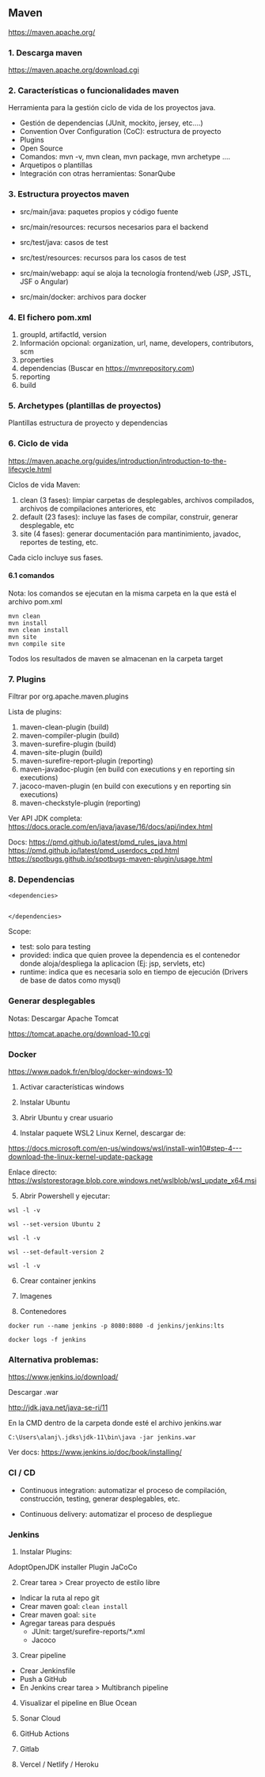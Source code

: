 
## Maven

https://maven.apache.org/

### 1. Descarga maven

https://maven.apache.org/download.cgi

### 2. Características o funcionalidades maven

Herramienta para la gestión ciclo de vida de los proyectos java.

* Gestión de dependencias (JUnit, mockito, jersey, etc....)
* Convention Over Configuration (CoC): estructura de proyecto
* Plugins
* Open Source
* Comandos: mvn -v, mvn clean, mvn package, mvn archetype ....
* Arquetipos o plantillas
* Integración con otras herramientas: SonarQube


### 3. Estructura proyectos maven

* src/main/java: paquetes propios y código fuente
* src/main/resources: recursos necesarios para el backend


* src/test/java: casos de test
* src/test/resources: recursos para los casos de test

* src/main/webapp: aquí se aloja la tecnología frontend/web (JSP, JSTL, JSF o Angular)
* src/main/docker: archivos para docker



### 4. El fichero pom.xml

1. groupId, artifactId, version
2. Información opcional: organization, url, name, developers, contributors, scm
3. properties
4. dependencias (Buscar en https://mvnrepository.com)
5. reporting
6. build

### 5. Archetypes (plantillas de proyectos)

Plantillas estructura de proyecto y dependencias

### 6. Ciclo de vida

https://maven.apache.org/guides/introduction/introduction-to-the-lifecycle.html

Ciclos de vida Maven:

1. clean (3 fases): limpiar carpetas de desplegables, archivos compilados, archivos de compilaciones anteriores, etc
2. default (23 fases): incluye las fases de compilar, construir, generar desplegable, etc
3. site (4 fases): generar documentación para mantinimiento, javadoc, reportes de testing, etc.

Cada ciclo incluye sus fases.

#### 6.1 comandos 

Nota: los comandos se ejecutan en la misma carpeta en la que está el archivo pom.xml

```
mvn clean
mvn install
mvn clean install
mvn site
mvn compile site
```

Todos los resultados de maven se almacenan en la carpeta target



### 7. Plugins

Filtrar por org.apache.maven.plugins

Lista de plugins:

1. maven-clean-plugin (build)
2. maven-compiler-plugin (build)
3. maven-surefire-plugin (build)
4. maven-site-plugin (build)
5. maven-surefire-report-plugin (reporting)
6. maven-javadoc-plugin (en build con executions y en reporting sin executions)
7. jacoco-maven-plugin (en build con executions y en reporting sin executions)
8. maven-checkstyle-plugin (reporting)

Ver API JDK completa:
https://docs.oracle.com/en/java/javase/16/docs/api/index.html


Docs:
https://pmd.github.io/latest/pmd_rules_java.html
https://pmd.github.io/latest/pmd_userdocs_cpd.html
https://spotbugs.github.io/spotbugs-maven-plugin/usage.html

### 8. Dependencias

```
<dependencies>


</dependencies>
```

Scope:

* test: solo para testing
* provided: indica que quien provee la dependencia es el contenedor donde aloja/despliega la aplicacion (Ej: jsp, servlets, etc)
* runtime: indica que es necesaria solo en tiempo de ejecución (Drivers de base de datos como mysql)








### Generar desplegables

Notas: Descargar Apache Tomcat

https://tomcat.apache.org/download-10.cgi



### Docker

https://www.padok.fr/en/blog/docker-windows-10

1. Activar características windows

2. Instalar Ubuntu

3. Abrir Ubuntu y crear usuario

4. Instalar paquete WSL2 Linux Kernel, descargar de: 

https://docs.microsoft.com/en-us/windows/wsl/install-win10#step-4---download-the-linux-kernel-update-package

Enlace directo:
https://wslstorestorage.blob.core.windows.net/wslblob/wsl_update_x64.msi

5. Abrir Powershell y ejecutar:

```
wsl -l -v

wsl --set-version Ubuntu 2

wsl -l -v

wsl --set-default-version 2

wsl -l -v

```

6. Crear container jenkins


1. Imagenes

2. Contenedores

```
docker run --name jenkins -p 8080:8080 -d jenkins/jenkins:lts

docker logs -f jenkins
```




### Alternativa problemas: 

https://www.jenkins.io/download/

Descargar .war

http://jdk.java.net/java-se-ri/11

En la CMD dentro de la carpeta donde esté el archivo jenkins.war

```
C:\Users\alanj\.jdks\jdk-11\bin\java -jar jenkins.war
```

Ver docs:
https://www.jenkins.io/doc/book/installing/


### CI / CD

* Continuous integration: automatizar el proceso de compilación, construcción, testing, generar desplegables, etc.

* Continuous delivery: automatizar el proceso de despliegue



### Jenkins

1. Instalar Plugins: 

AdoptOpenJDK installer Plugin
JaCoCo

2. Crear tarea > Crear proyecto de estilo libre

* Indicar la ruta al repo git
* Crear maven goal: `clean install`
* Crear maven goal: `site`
* Agregar tareas para después
	* JUnit: target/surefire-reports/*.xml
	* Jacoco
	
3. Crear pipeline

* Crear Jenkinsfile
* Push a GitHub
* En Jenkins crear tarea > Multibranch pipeline




4. Visualizar el pipeline en Blue Ocean

5. Sonar Cloud

6. GitHub Actions

7. Gitlab

8. Vercel / Netlify / Heroku




















